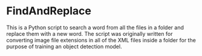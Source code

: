 # FindAndReplace

This is a Python script to search a word from all the files in a folder and replace them with a new word. The script was originally written for converting image file extensions in all of the XML files inside a folder for the purpose of training an object detection model.
